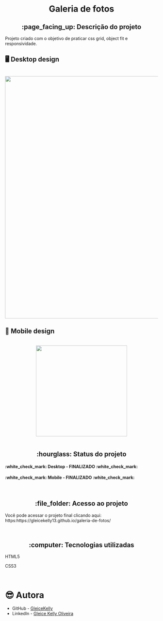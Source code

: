 <h1 align="center">Galeria de fotos</h1>
<h2 align="center">:page_facing_up: Descrição do projeto</h2>
Projeto criado com o objetivo de praticar css grid, object fit e responsividade.
<br>

## :desktop_computer: Desktop design
<br>
<div align="center">
<img src="https://user-images.githubusercontent.com/80974593/184069239-45888758-f753-46c6-941a-c559874938a8.png" width="800"/>
</div>

## :iphone: Mobile design
<br>
<div align="center">
<img src="https://user-images.githubusercontent.com/80974593/195753837-d00f48de-38b1-4cfa-baf4-82e8a3c21d9c.png"  width="300"/>
</div>
<br>

<h2 align="center">:hourglass: Status do projeto </h2>
<h4>:white_check_mark: Desktop - FINALIZADO :white_check_mark: </h4> 
<h4>:white_check_mark: Mobile - FINALIZADO :white_check_mark: </h4>
<br>

<h2 align="center"> :file_folder: Acesso ao projeto </h2>
<p> Você pode acessar o projeto final clicando aqui: https:https://gleicekelly13.github.io/galeria-de-fotos/</p>

<br>
<h2 align="center"> :computer: Tecnologias utilizadas </h2>
<p>HTML5</p>
<p>CSS3</p>
<br>

# :sunglasses: Autora

- GitHub - [GleiceKelly](https://github.com/gleicekelly13)
- LinkedIn - [Gleice Kelly Oliveira](https://www.linkedin.com/in/gleicekelly13/)
